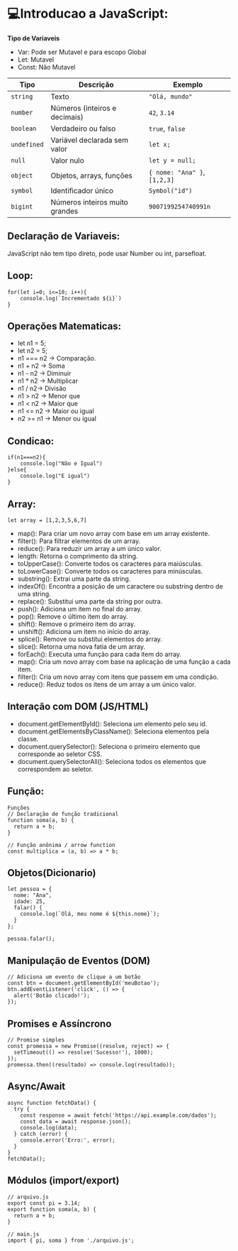 # 💻Introducao a JavaScript:

**Tipo de Variaveis**
- Var: Pode ser Mutavel e para escopo Global
- Let: Mutavel
- Const: Não Mutavel

| Tipo       | Descrição                         | Exemplo                  |
|------------|---------------------------------|--------------------------|
| `string`   | Texto                           | `"Olá, mundo"`           |
| `number`   | Números (inteiros e decimais)   | `42`, `3.14`             |
| `boolean`  | Verdadeiro ou falso             | `true`, `false`          |
| `undefined`| Variável declarada sem valor    | `let x;`                 |
| `null`     | Valor nulo                      | `let y = null;`          |
| `object`   | Objetos, arrays, funções        | `{ nome: "Ana" }`, `[1,2,3]` |
| `symbol`   | Identificador único             | `Symbol("id")`           |
| `bigint`   | Números inteiros muito grandes | `9007199254740991n`      |


## Declaração de Variaveis: 

JavaScript não tem tipo direto, pode usar Number ou int, parsefloat.

## Loop: 
```JS
for(let i=0; i<=10; i++){
    console.log(`Incrementado ${i}`)
}
```
## Operações Matematicas:

- let n1 = 5;
- let n2 = 5;
- n1 === n2 -> Comparação.
- n1 + n2 -> Soma
- n1 - n2 -> Diminuir
- n1 * n2 -> Multiplicar
- n1 / n2-> Divisão
- n1 > n2 -> Menor que
- n1 < n2 -> Maior que
- n1 <= n2 -> Maior ou igual
- n2 >= n1 -> Menor ou igual 

## Condicao:
```JS
if(n1===n2){
    console.log("Não e Igual")
}else{
    console.log("E igual")
}
```
## Array:
```JS
let array = [1,2,3,5,6,7]
```
- map(): Para criar um novo array com base em um array existente.
- filter(): Para filtrar elementos de um array.
- reduce(): Para reduzir um array a um único valor.
- length: Retorna o comprimento da string.
- toUpperCase(): Converte todos os caracteres para maiúsculas.
- toLowerCase(): Converte todos os caracteres para minúsculas.
- substring(): Extrai uma parte da string.
- indexOf(): Encontra a posição de um caractere ou substring dentro de uma string.
- replace(): Substitui uma parte da string por outra.
- push(): Adiciona um item no final do array.
- pop(): Remove o último item do array.
- shift(): Remove o primeiro item do array.
- unshift(): Adiciona um item no início do array.
- splice(): Remove ou substitui elementos do array.
- slice(): Retorna uma nova fatia de um array.
- forEach(): Executa uma função para cada item do array.
- map(): Cria um novo array com base na aplicação de uma função a cada item.
- filter(): Cria um novo array com itens que passem em uma condição.
- reduce(): Reduz todos os itens de um array a um único valor.


## Interação com DOM (JS/HTML)
- document.getElementById(): Seleciona um elemento pelo seu id.
- document.getElementsByClassName(): Seleciona elementos pela classe.
- document.querySelector(): Seleciona o primeiro elemento que corresponde ao seletor CSS.
- document.querySelectorAll(): Seleciona todos os elementos que correspondem ao seletor.

## Função:
```JS
Funções
// Declaração de função tradicional
function soma(a, b) {
  return a + b;
}

// Função anônima / arrow function
const multiplica = (a, b) => a * b;
```

## Objetos(Dicionario)
```JS
let pessoa = {
  nome: "Ana",
  idade: 25,
  falar() {
    console.log(`Olá, meu nome é ${this.nome}`);
  }
};

pessoa.falar();
```

## Manipulação de Eventos (DOM)
```JS
// Adiciona um evento de clique a um botão
const btn = document.getElementById('meuBotao');
btn.addEventListener('click', () => {
  alert('Botão clicado!');
});
```

## Promises e Assíncrono
```JS
// Promise simples
const promessa = new Promise((resolve, reject) => {
  setTimeout(() => resolve('Sucesso!'), 1000);
});
promessa.then((resultado) => console.log(resultado));
```

## Async/Await
```JS
async function fetchData() {
  try {
    const response = await fetch('https://api.example.com/dados');
    const data = await response.json();
    console.log(data);
  } catch (error) {
    console.error('Erro:', error);
  }
}
fetchData();
```

## Módulos (import/export)
```JS
// arquivo.js
export const pi = 3.14;
export function soma(a, b) {
  return a + b;
}

// main.js
import { pi, soma } from './arquivo.js';
```
